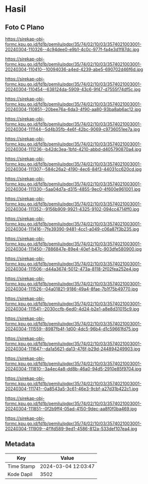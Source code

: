 # Hasil

## Foto C Plano

https://sirekap-obj-formc.kpu.go.id/fd1b/pemilu/pdpr/35/74/02/10/03/3574021003001-20240304-110326--4c94dee0-e9b1-4c0c-977f-fa4e3d1f87dc.jpg

https://sirekap-obj-formc.kpu.go.id/fd1b/pemilu/pdpr/35/74/02/10/03/3574021003001-20240304-110410--10094036-a4ed-4239-abe5-690702d46f6d.jpg

https://sirekap-obj-formc.kpu.go.id/fd1b/pemilu/pdpr/35/74/02/10/03/3574021003001-20240304-110454--638124da-5909-43c6-9f47-d7555f74df5c.jpg

https://sirekap-obj-formc.kpu.go.id/fd1b/pemilu/pdpr/35/74/02/10/03/3574021003001-20240304-110851--20bee76a-6da3-4f90-aa80-93ba8ab6ac12.jpg

https://sirekap-obj-formc.kpu.go.id/fd1b/pemilu/pdpr/35/74/02/10/03/3574021003001-20240304-111144--5d4b35fb-4e6f-42bc-9069-c9736051ee7a.jpg

https://sirekap-obj-formc.kpu.go.id/fd1b/pemilu/pdpr/35/74/02/10/03/3574021003001-20240304-111236--b42dc3ea-1bfd-4210-abbd-d405790870a4.jpg

https://sirekap-obj-formc.kpu.go.id/fd1b/pemilu/pdpr/35/74/02/10/03/3574021003001-20240304-111307--584c26a2-4190-4ec6-84f3-44031cc620cd.jpg

https://sirekap-obj-formc.kpu.go.id/fd1b/pemilu/pdpr/35/74/02/10/03/3574021003001-20240304-111330--5aa04d7a-d315-4855-9ec0-4f600e961001.jpg

https://sirekap-obj-formc.kpu.go.id/fd1b/pemilu/pdpr/35/74/02/10/03/3574021003001-20240304-111352--9156b909-9921-4325-9102-094cc4714ff0.jpg

https://sirekap-obj-formc.kpu.go.id/fd1b/pemilu/pdpr/35/74/02/10/03/3574021003001-20240304-111416--7fe39390-9481-4cc1-a049-c06a87f3b235.jpg

https://sirekap-obj-formc.kpu.go.id/fd1b/pemilu/pdpr/35/74/02/10/03/3574021003001-20240304-111450--7886847e-89e4-40ef-b47c-903dfe580900.jpg

https://sirekap-obj-formc.kpu.go.id/fd1b/pemilu/pdpr/35/74/02/10/03/3574021003001-20240304-111506--d44a3674-5012-473a-8118-2f02fea252e4.jpg

https://sirekap-obj-formc.kpu.go.id/fd1b/pemilu/pdpr/35/74/02/10/03/3574021003001-20240304-111526--04a01821-9186-49a4-8fae-7b1f75b49770.jpg

https://sirekap-obj-formc.kpu.go.id/fd1b/pemilu/pdpr/35/74/02/10/03/3574021003001-20240304-111541--2030ccfb-6ed0-4d24-b2e1-a8e8d31015c9.jpg

https://sirekap-obj-formc.kpu.go.id/fd1b/pemilu/pdpr/35/74/02/10/03/3574021003001-20240304-111559--8987fb4f-1d00-4dc5-96b4-d1c59661fd75.jpg

https://sirekap-obj-formc.kpu.go.id/fd1b/pemilu/pdpr/35/74/02/10/03/3574021003001-20240304-111647--da1a5621-da13-476f-b29d-244894249903.jpg

https://sirekap-obj-formc.kpu.go.id/fd1b/pemilu/pdpr/35/74/02/10/03/3574021003001-20240304-111810--3a4ec4a8-dd8b-46a0-94d5-2910e85f9704.jpg

https://sirekap-obj-formc.kpu.go.id/fd1b/pemilu/pdpr/35/74/02/10/03/3574021003001-20240304-111741--0a8543a5-3c61-46e3-9cbf-a27d31b422c1.jpg

https://sirekap-obj-formc.kpu.go.id/fd1b/pemilu/pdpr/35/74/02/10/03/3574021003001-20240304-111851--0f2b9ff4-05ad-4150-9dec-aa8f0f0ba469.jpg

https://sirekap-obj-formc.kpu.go.id/fd1b/pemilu/pdpr/35/74/02/10/03/3574021003001-20240304-111909--4f1fd589-9ed1-4586-812a-533def107ea4.jpg


## Metadata

| Key        | Value               |
| ---------- | ------------------- |
| Time Stamp | 2024-03-04 12:03:47 |
| Kode Dapil | 3502                |



